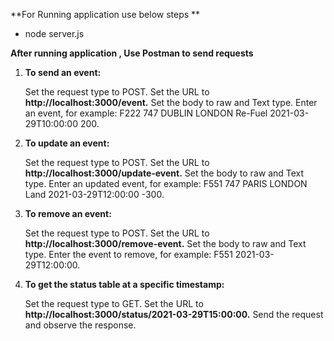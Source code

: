 **For Running application use below steps
**

- node server.js

**After running application , Use Postman to send requests**

1. **To send an event:**

    Set the request type to POST.
    Set the URL to **http://localhost:3000/event.**
    Set the body to raw and Text type.
    Enter an event, for example: F222 747 DUBLIN LONDON Re-Fuel 2021-03-29T10:00:00 200.
   
2. **To update an event:**

    Set the request type to POST.
    Set the URL to **http://localhost:3000/update-event.**
    Set the body to raw and Text type.
    Enter an updated event, for example: F551 747 PARIS LONDON Land 2021-03-29T12:00:00 -300.
   
3. **To remove an event:**

    Set the request type to POST.
    Set the URL to **http://localhost:3000/remove-event.**
    Set the body to raw and Text type.
    Enter the event to remove, for example: F551 2021-03-29T12:00:00.
   
4. **To get the status table at a specific timestamp:**

    Set the request type to GET.
    Set the URL to **http://localhost:3000/status/2021-03-29T15:00:00.**
    Send the request and observe the response.
